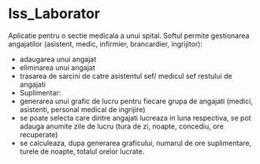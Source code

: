# Iss_Laborator

Aplicatie pentru o sectie medicala a unui spital.
Softul permite gestionarea angajatilor (asistent, medic, infirmier, brancardier, ingrijitor):
  - adaugarea unui angajat
  - eliminarea unui angajat
  - trasarea de sarcini de catre asistentul sef/ medicul sef restului de angajati
  - Suplimentar: 
  - generarea unui grafic de lucru pentru fiecare grupa de angajati (medici, asistenti, personal medical de ingrijire)
  - se poate selecta care dintre angajati lucreaza in luna respectiva, se pot adauga anumite zile de lucru (tura de zi, noapte, concediu, ore recuperate)
  - se calculeaza, dupa generarea graficului, numarul de ore suplimentare, turele de noapte, totalul orelor lucrate.
 
